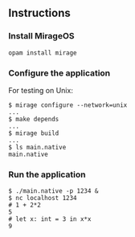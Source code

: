 ## Instructions


### Install MirageOS

```
opam install mirage
```

### Configure the application

For testing on Unix:

```
$ mirage configure --network=unix
...
$ make depends
...
$ mirage build
...
$ ls main.native
main.native
```

### Run the application

```
$ ./main.native -p 1234 &
$ nc localhost 1234
# 1 + 2*2
5
# let x: int = 3 in x*x
9
```
